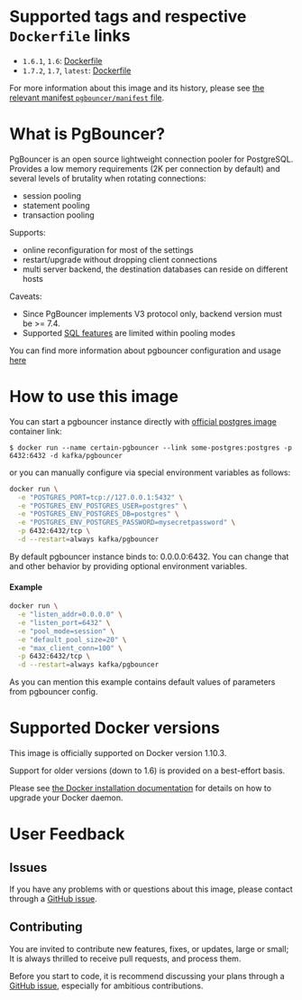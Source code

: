 Supported tags and respective `Dockerfile` links
================================================

-	`1.6.1`, `1.6`: [Dockerfile](https://github.com/ofkindness/docker-pgbouncer/blob/master/1.6.1/Dockerfile)
-	`1.7.2`, `1.7`, `latest`: [Dockerfile](https://github.com/ofkindness/docker-pgbouncer/tree/master/1.7.2/Dockerfile)

For more information about this image and its history, please see [the relevant manifest `pgbouncer/manifest` file](https://github.com/ofkindness/docker-pgbouncer/tree/master/manifest).

What is PgBouncer?
==================

PgBouncer is an open source lightweight connection pooler for PostgreSQL. Provides a low memory requirements (2K per connection by default) and several levels of brutality when rotating connections:

-	session pooling
-	statement pooling
-	transaction pooling

Supports:

-	online reconfiguration for most of the settings
-	restart/upgrade without dropping client connections
-	multi server backend, the destination databases can reside on different hosts

Caveats:

-	Since PgBouncer implements V3 protocol only, backend version must be >= 7.4.
-	Supported [SQL features](https://pgbouncer.github.io/features.html) are limited within pooling modes

You can find more information about pgbouncer configuration and usage [here](https://pgbouncer.github.io/faq.html)

How to use this image
=====================

You can start a pgbouncer instance directly with [official postgres image](https://hub.docker.com/_/postgres/) container link:

```console
$ docker run --name certain-pgbouncer --link some-postgres:postgres -p 6432:6432 -d kafka/pgbouncer
```

or you can manually configure via special environment variables as follows:

```bash
docker run \
  -e "POSTGRES_PORT=tcp://127.0.0.1:5432" \
  -e "POSTGRES_ENV_POSTGRES_USER=postgres" \
  -e "POSTGRES_ENV_POSTGRES_DB=postgres" \
  -e "POSTGRES_ENV_POSTGRES_PASSWORD=mysecretpassword" \
  -p 6432:6432/tcp \
  -d --restart=always kafka/pgbouncer
```

By default pgbouncer instance binds to: 0.0.0.0:6432. You can change that and other behavior by providing optional environment variables.

#### Example

```bash
docker run \
  -e "listen_addr=0.0.0.0" \
  -e "listen_port=6432" \
  -e "pool_mode=session" \
  -e "default_pool_size=20" \
  -e "max_client_conn=100" \
  -p 6432:6432/tcp \
  -d --restart=always kafka/pgbouncer
```

As you can mention this example contains default values of parameters from pgbouncer config.

Supported Docker versions
=========================

This image is officially supported on Docker version 1.10.3.

Support for older versions (down to 1.6) is provided on a best-effort basis.

Please see [the Docker installation documentation](https://docs.docker.com/installation/) for details on how to upgrade your Docker daemon.

User Feedback
=============

Issues
------

If you have any problems with or questions about this image, please contact through a [GitHub issue](https://github.com/ofkindness/docker-pgbouncer/issues).

Contributing
------------

You are invited to contribute new features, fixes, or updates, large or small; It is always thrilled to receive pull requests, and process them.

Before you start to code, it is recommend discussing your plans through a [GitHub issue](https://github.com/ofkindness/docker-pgbouncer/issues), especially for ambitious contributions.
